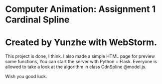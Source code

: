 # Computer Animation: Assignment 1 Cardinal Spline
# Created by Yunzhe with WebStorm.
This project is done, I think.
I also made a simple HTML page for preview some functions, You can start the server with Python + Flask.
Everyone is allowed to take a look at the algorithm in class CdnSpline @model.js.

Wish you good luck.